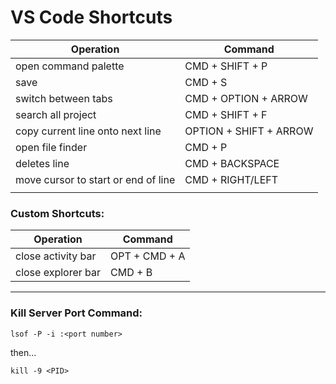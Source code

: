 # VS Code Shortcuts

|Operation|Command|
|---|---|
|open command palette|CMD + SHIFT + P|
|save|CMD + S|
|switch between tabs|CMD + OPTION + ARROW|
|search all project|CMD + SHIFT + F|
|copy current line onto next line|OPTION + SHIFT + ARROW|
|open file finder|CMD + P|
|deletes line|CMD + BACKSPACE|
|move cursor to start or end of line|CMD + RIGHT/LEFT|
|||


### Custom Shortcuts:

|Operation|Command|
|---|---|
| close activity bar | OPT + CMD + A | 
| close explorer bar | CMD + B | 



---------------

### Kill Server Port Command:

`lsof -P -i :<port number>`

then... 

`kill -9 <PID>`